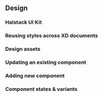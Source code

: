 ## Design

### Halstack UI Kit
### Reusing styles across XD documents
### Design assets
### Updating an existing component
### Adding new component
### Component states & variants
